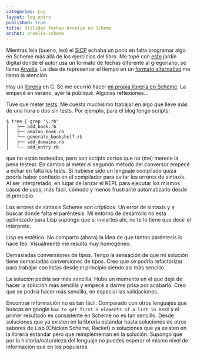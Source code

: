 ```yaml
---
categories: Log
layout: log_entry
published: true
title: Utilidad fechas Arvelie en Scheme
anchor: arvelie-scheme
---
```


Mientras leía (bueno, leo) el [SICP](/log/#sicp1) echaba un poco en falta programar algo en Scheme más allá de los ejercicios del libro. Me topé con [este](https://wiki.xxiivv.com/site/home.html) jardín digital donde el autor usa un formato de fechas diferente al gregoriano, se llama [Arvelie](https://wiki.xxiivv.com/site/arvelie.html). La idea de representar el tiempo en un [formato alternativo](https://es.wikipedia.org/wiki/Calendario) me llamó la atención.

Hay un [librería](https://github.com/XXIIVV/oscean/tree/master/src/projects/arvelie) en C. Se me ocurrió hacer [mi propia librería en Scheme](https://github.com/MiguelBel/arvelie-scheme). La empecé en verano, ayer la publiqué. Algunas reflexiones...

Tuve que meter [tests](https://github.com/MiguelBel/arvelie-scheme/blob/master/tests.scm). Me cuesta muchísimo trabajar en algo que lleve más de una hora o dos sin tests. Por ejemplo, para el blog tengo scripts:

```
$ tree | grep '\.rb'
│   ├── add_book.rb
│   ├── amazon_book.rb
│   └── generate_bookshelf.rb
│   ├── add_domains.rb
│   └── add_entry.rb
```

que no están testeados, pero son scripts cortos que no (me) merece la pena testear. En cambio al meter el segundo método del conversor empecé a echar en falta los tests. Si hubiese sido un lenguaje compilado quizá podría haber confiado en el compilador para evitar los errores de sintaxis. Al ser interpretado, en lugar de lanzar el REPL para ejecutar los mismos casos de usos, más fácil, cómodo y menos frustrante automatizarlo desde el principio.

Los errores de sintaxis Scheme son crípticos. Un error de sintaxis y a buscar donde falta el paréntesis. Mi entorno de desarrollo no está optimizado para Lisp supongo que si inviertes ahí, no te lo tiene que decir el intérprete.

Lisp es estético. No comparto (ahora) la idea de que tantos paréntesis lo hace feo. Visualmente me resulta muy homogéneo.

Demasiadas conversiones de tipos. Tengo la sensación de que mi solución tiene demasiadas conversiones de tipos. Creo que se podría refactorizar para trabajar con listas desde el principio siendo así más sencillo.

La solución podría ser más sencilla. Hubo un momento en el que dejé de hacer la solución más sencilla y empecé a darme prisa por acabarlo. Creo que se podría hacer más sencillo, en especial las validaciones.

Encontrar información no es tan fácil. Comparado con otros lenguajes que buscas en google `how to get first n elements of a list in XXXX` y el primer resultado es consistente en Scheme no es tan sencillo. Desde soluciones que ya existen en la librería estándar hasta soluciones de otros sabores de Lisp (Chicken Scheme, Racket) o soluciones que ya existen en la librería estándar pero que reimplementan en la solución. Supongo que por la historia/naturaleza del lenguaje no puedes esperar el mismo nivel de información que en los populares.
